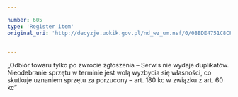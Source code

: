 ```yaml
---

number: 605
type: 'Register item'
original_uri: 'http://decyzje.uokik.gov.pl/nd_wz_um.nsf/0/08BDE4751C8CF6DBC12572DD00329609?OpenDocument'


---
```


„Odbiór towaru tylko po zwrocie zgłoszenia – Serwis nie wydaje duplikatów. Nieodebranie sprzętu w terminie jest wolą wyzbycia się własności, co skutkuje uznaniem sprzętu za porzucony – art. 180 kc w związku z art. 60 kc”
